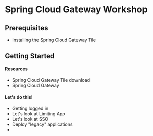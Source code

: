 # Spring Cloud Gateway Workshop

## Prerequisites
* Installing the Spring Cloud Gateway Tile


## Getting Started

#### Resources
* Spring Cloud Gateway Tile download
* Spring Cloud Gateway


#### Let's do this!
* Getting logged in
* Let's look at Limiting App
* Let's look at SSO
* Deploy "legacy" applications
*

